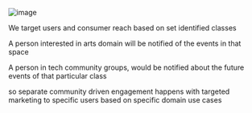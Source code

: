 ![image](https://github.com/user-attachments/assets/e8ecdba8-30ac-4c05-abe0-975d88e4da30)



We target users and consumer reach based on set identified classes

A person interested in arts domain will be notified of the events in that space

A person in tech community groups, would be notified about the future events of that particular class

so separate community driven engagement happens with targeted marketing to specific users based on specific domain use cases
